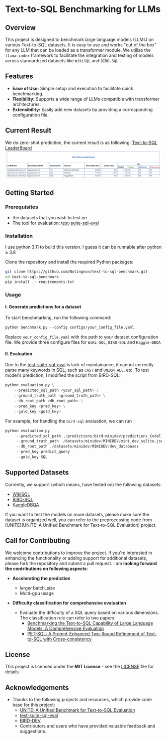# Text-to-SQL Benchmarking for LLMs

## Overview

This project is designed to benchmark large language models (LLMs) on various Text-to-SQL datasets. It is easy to use and works "out of the box" for any LLM that can be loaded as a transformer module. We utilize the `llama-index` framework to facilitate the integration and testing of models across standardized datasets like `WikiSQL` and `BIRD-SQL`  .

## Features

- **Ease of Use:** Simple setup and execution to facilitate quick benchmarking.
- **Flexibility:** Supports a wide range of LLMs compatible with transformer architectures.
- **Extensibility:** Easily add new datasets by providing a corresponding configuration file.

## Current Result

We do zero-shot prediction, the current result is as following:
[Text-to-SQL LeaderBoard](https://www.yuque.com/alipaypk2xb9iihi/zbpaq8/xevgdnco6mt00cc2?singleDoc#O1Dd)
![leadrboard](assets/leaderboard.jpg)

## Getting Started

### Prerequisites

- the datasets that you wish to test on
- The tool for evaluation: [test-suite-sql-eval](https://github.com/taoyds/test-suite-sql-eval) 

### Installation
I use python 3.11 to build this version. I guess it can be runnable after python $\geq$ 3.8

Clone the repository and install the required Python packages:

```bash
git clone https://github.com/Nutingnon/text-to-sql-benchmark.git
cd text-to-sql-benchmark
pip install -r requirements.txt
```

### Usage

#### I. Generate predictions for a dataset

To start benchmarking, run the following command:

```python
python benchmark.py --config configs/your_config_file.yaml
```

Replace `your_config_file.yaml` with the path to your dataset configuration file. We provide three configure files for `WiKi-SQL`, `BIRD-SQL` and `Kaggle-DBQA`



#### II. Evaluation

Due to the [test-suite-sql-eval](https://github.com/taoyds/test-suite-sql-eval) is lack of maintainance, it cannot correctly parse many keywords in SQL, such as `CAST` and `UNION ALL`, etc.  To test model's prediction, I modified the script from BIRD-SQL:

```python
python evaluation.py \
    --predicted_sql_path <your_sql_path> \
    --ground_truth_path <ground_truth_path> \
    --db_root_path <db_root_path> \
    --pred_key <pred_key> \
    --gold_key <gold_key>
```

For example, for handling the `bird-sql` evaluation, we can run

```python
python evaluation.py 
     --predicted_sql_path ./predictions/bird-minidev/predictions_Codellama-34B-Instruct-hf.jsonl 
     --ground_truth_path ./datasets/minidev/MINIDEV/mini_dev_sqlite.json 
     --db_root_path ./datasets/minidev/MINIDEV/dev_databases 
     --pred_key predict_query
     --gold_key SQL
```

## Supported Datasets
Currently, we support (which means, have tested on) the following datasets:

- [WikiSQL](https://github.com/salesforce/WikiSQL)
- [BIRD-SQL](https://bird-bench.github.io/)
- [KaggleDBQA](https://www.microsoft.com/en-us/research/publication/kaggledbqa-realistic-evaluation-of-text-to-sql-parsers/)

If you want to test the models on more datasets, please make sure the dataset is organized well, you can refer to the preprocessing code from [UNITE](UNITE: A Unified Benchmark for Text-to-SQL Evaluation) project.

## Call for Contributing

We welcome contributions to improve the project. If you're interested in enhancing the functionality or adding support for additional datasets, please fork the repository and submit a pull request. I am **looking forward the contributions on following aspects**:

- **Accelerating the prediction**
  - larger batch_size
  - Multi-gpu usage

- **Difficulty classification for comprehensive evaluation**
  - Evaluate the difficulty of a SQL query based on various dimensions. The classification rule can refer to two papers:
    - [Benchmarking the Text-to-SQL Capability of Large Language Models: A Comprehensive Evaluation](https://arxiv.org/pdf/2403.02951)
    - [PET-SQL: A Prompt-Enhanced Two-Round Refinement of Text-to-SQL with Cross-consistency](https://arxiv.org/pdf/2403.09732v4)

## License

This project is licensed under the **MIT License** - see the [LICENSE](https://opensource.org/license/mit) file for details.

## Acknowledgements

- Thanks to the following projects and resources, which provide code base for this project:
  - [UNITE: A Unified Benchmark for Text-to-SQL Evaluation](https://github.com/awslabs/unified-text2sql-benchmark?tab=readme-ov-file)
  - [test-suite-sql-eval](https://github.com/taoyds/test-suite-sql-eval)
  - [BIRD-DEV](https://github.com/AlibabaResearch/DAMO-ConvAI/tree/main/bird)
  - Contributors and users who have provided valuable feedback and suggestions.
